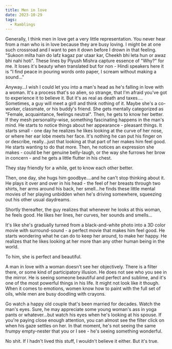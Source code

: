 ```yaml
---
title: Men in love
date: 2023-10-29
tags:
  - Ramblings
---
```




Generally, I think men in love get a very little representation. You never hear from a man who is in love because they are busy loving. I might be at one such crossroad and I want to pen it down before I drown in that feeling. "Sukoon milta hain do lafz kagaz par utaar kar, Cheekh bhi leta hun or awaz bhi nahi hoti". These lines by Piyush Mishra capture essence of "Why?" for me.
It loses it's beauty when translated but for non - Hindi speakers here it is "I find peace in pouring words onto paper, I scream without making a sound…"

Anyway...I wish I could let you into a man's head as he's falling in love with a woman. It's a process that's so alien, so strange, that I'm afraid you've got to experience it to believe it. But it's as real as death and taxes....
Sometimes, a guy will meet a girll and think nothing of it. Maybe she's a co-worker, classmate, or his buddy's friend. She gets mentally categorized as "Female, acquaintance, feelings neutral". Then, he gets to know her better. If they mesh personality-wise, something fascinating happens in the man's mind. He starts to notice things about her appearance - pleasant things. It starts small - one day he realizes he likes looking at the curve of her nose, or where her ear lobe meets her face.
It's nothing he can put his finger on or describe, really...just that looking at that part of her makes him feel good. He starts wanting to do that more. Then, he notices an expression she makes - could be her genuine belly-laugh, or the way she furrows her brow in concern - and he gets a little flutter in his chest.

They stay friendly for a while, get to know each other better.

Then, one day, she hugs him goodbye....and he can't stop thinking about it. He plays it over and over in his head - the feel of her breasts through two shirts, her arms around his back, her smell...he finds these little mental movies of her playing unbidden when he's driving somewhere, squeezing out his other usual daydreams.

Shortly thereafter, the guy realizes that whenever he looks at this woman, he feels good. He likes her lines, her curves, her sounds and smells...

It's like she's gradually turned from a black-and-white photo into a 3D color movie with surround-sound - a perfect movie that makes him feel good. He starts wondering what he can do to keep her around, to make her happy. He realizes that he likes looking at her more than any other human being in the world.

To him, she is perfect and beautiful.

A man in love with a woman doesn't see her objectively. There is a filter there, or some kind of participatory illusion. He does not see who you see in the mirror. He is seeing someone beautiful and perfect and sublime, and it's one of the most powerful things in his life. It might not look like it though. When it comes to emotions, women know how to paint with the full set of oils, while men are busy doodling with crayons.

Go watch a happy old couple that's been married for decades. Watch the man's eyes. Sure, he may appreciate some young woman's ass in yoga pants or whatever...but watch his eyes when he's looking at his spouse. If you're paying close enough attention, you can almost see the filter click on when his gaze settles on her. In that moment, he's not seeing the same frumpy empty-nester that you or I see - he's seeing something wonderful.

No shit. If I hadn't lived this stuff, I wouldn't believe it either. But it's true. 
